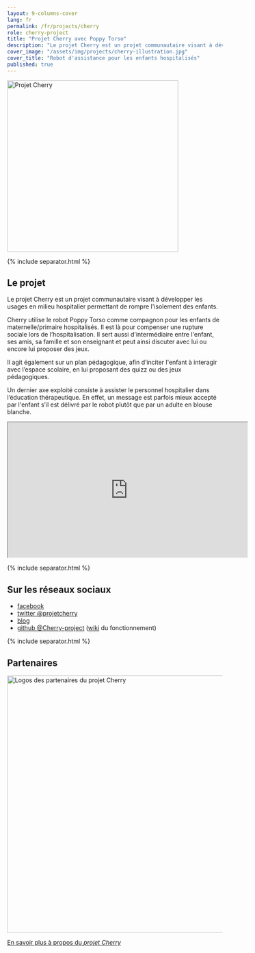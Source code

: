 ```yaml
---
layout: 9-columns-cover
lang: fr
permalink: /fr/projects/cherry
role: cherry-project
title: "Projet Cherry avec Poppy Torso"
description: "Le projet Cherry est un projet communautaire visant à développer les usages en milieu hospitalier permettant de rompre l'isolement des enfants"
cover_image: "/assets/img/projects/cherry-illustration.jpg"
cover_title: "Robot d'assistance pour les enfants hospitalisés"
published: true
---
```


<p class="tc"><img src="https://forum.poppy-project.org/uploads/default/original/2X/3/33984972217cd45f473246b130f0001df33ffcfc.png" alt="Projet Cherry" width="400"></p>

{% include separator.html %}

## Le projet

<p class="lead tc">
  Le projet Cherry est un projet communautaire visant à développer les usages en milieu hospitalier permettant de rompre l'isolement des enfants.
</p>

Cherry utilise le robot Poppy Torso comme compagnon pour les enfants de maternelle/primaire hospitalisés. Il est là pour compenser une rupture sociale lors de l’hospitalisation. Il sert aussi d'intermédiaire entre l'enfant, ses amis, sa famille et son enseignant et peut ainsi discuter avec lui ou encore lui proposer des jeux.

Il agit également sur un plan pédagogique, afin d’inciter l'enfant à interagir avec l’espace scolaire, en lui proposant des quizz ou des jeux pédagogiques.

Un dernier axe exploité consiste à assister le personnel hospitalier dans l’éducation thérapeutique. En effet, un message est parfois mieux accepté par l'enfant s’il est délivré par le robot plutôt que par un adulte en blouse blanche.

<div class="flex-video ratio-16-9">
  <iframe width="560" height="315" src="https://www.youtube.com/embed/URB1kDDScfM?rel=0&amp;showinfo=0" allowfullscreen></iframe>
</div>

{% include separator.html %}

## Sur les réseaux sociaux

- [facebook](https://www.facebook.com/projetcherry/)
- [twitter @projetcherry](https://twitter.com/projetcherry)
- [blog](https://projetcherry.wordpress.com/)
- [github @Cherry-project](https://github.com/Cherry-project) ([wiki](https://github.com/Cherry-project/cherry-software/wiki) du fonctionnement)

{% include separator.html %}

## Partenaires

<p class="tc"><img src="https://forum.poppy-project.org/uploads/default/original/2X/8/823785d5178763ddffb46d078c32b8d05d902be8.png" alt="Logos des partenaires du projet Cherry" width="600"></p>

<div class="follow-incentive cta">
  <a href="https://forum.poppy-project.org/t/cherry-presentation/1866" class="button large">En savoir plus à propos du <em>projet Cherry</em></a>
</div>
